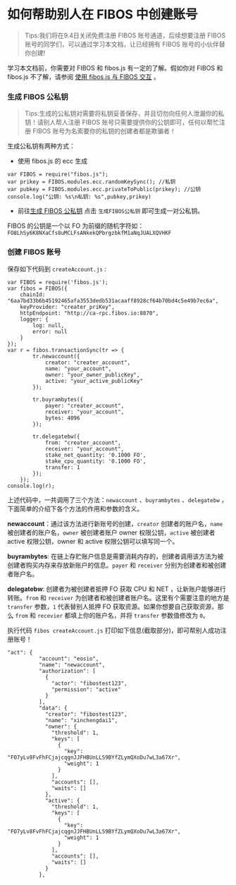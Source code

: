 # 如何帮助别人在 FIBOS 中创建账号

> Tips:我们将在9.4日关闭免费注册 FIBOS 账号通道，后续想要注册 FIBOS 账号的同学们，可以通过学习本文档，让已经拥有 FIBOS 账号的小伙伴替你创建!

学习本文档前，你需要对 FIBOS 和 fibos.js 有一定的了解。假如你对 FIBOS 和 fibos.js 不了解，请参阅 [使用 fibos.js 与 FIBOS 交互](../basic/fibosjs.md) 。

### 生成 FIBOS 公私钥

> Tips:生成的公私钥对需要将私钥妥善保存，并且切勿向任何人泄漏你的私钥！请别人帮人注册 FIBOS 账号只需要提供你的公钥即可，任何以帮忙注册 FIBOS 账号为名索要你的私钥的创建者都是欺骗者！

生成公私钥有两种方式：

- 使用 fibos.js 的 ecc 生成

```
var FIBOS = require("fibos.js");
var prikey = FIBOS.modules.ecc.randomKeySync(); //私钥
var pubkey = FIBOS.modules.ecc.privateToPublic(prikey); //公钥
console.log("公钥: %s\n私钥: %s",pubkey,prikey)
```

- 前往[生成 FIBOS 公私钥](http://103.80.170.107:8080/) 点击 `生成FIBOS公私钥` 即可生成一对公私钥。

FIBOS 的公钥是一个以 FO 为前缀的随机字符如：`FO8LhSy6K8NXaCfs8uMCLFsANkekQPbrgzbkfM1aNqJUALXQVHKF`

### 创建 FIBOS 账号

保存如下代码到 `createAccount.js` :

```
var FIBOS = require('fibos.js');
var fibos = FIBOS({
	chainId: "6aa7bd33b6b45192465afa3553dedb531acaaff8928cf64b70bd4c5e49b7ec6a",
	keyProvider: "creater_priKey",
	httpEndpoint: "http://ca-rpc.fibos.io:8870",
	logger: {
		log: null,
		error: null
	}
});
var r = fibos.transactionSync(tr => {
		tr.newaccount({
			creator: "creater_account",
			name: "your_account",
			owner: "your_owner_publicKey",
			active: "your_active_publicKey"
		});

		tr.buyrambytes({
			payer: "creater_account",
			receiver: "your_account",
			bytes: 4096
		});

		tr.delegatebw({
			from: "creater_account",
			receiver: "your_account",
			stake_net_quantity: '0.1000 FO',
			stake_cpu_quantity: '0.1000 FO',
			transfer: 1
		});
	});
console.log(r);
```

上述代码中，一共调用了三个方法：`newaccount` 、`buyrambytes` 、`delegatebw`  ，下面简单的介绍下各个方法的作用和参数的含义。

**newaccount**：通过该方法进行新账号的创建，`creator` 创建者的账户名，`name` 被创建者的账户名，`owner` 被创建者账户 owner 权限公钥，`active` 被创建者 active 权限公钥，owner 和 active 权限公钥可以填写同一个。

**buyrambytes**: 在链上存贮账户信息是需要消耗内存的，创建者调用该方法为被创建者购买内存来存放新账户的信息。`payer` 和 `receiver`  分别为创建者和被创建者账户名。

**delegatebw**: 创建者为被创建者抵押 FO 获取 CPU 和 NET ，让新账户能够进行转账。`from` 和 `receiver` 为创建者和被创建者账户名。这里有个需要注意的地方是 `transfer` 参数，`1` 代表替别人抵押 FO 获取资源。如果你想要自己获取资源，那么 `from` 和 `recevier` 都填上你的账户名，并将  `transfer` 参数值修改为 `0`。

执行代码 `fibos createAccount.js` 打印如下信息(截取部分)，即可帮别人成功注册账号！

```
"act": {
          "account": "eosio",
          "name": "newaccount",
          "authorization": [
            {
              "actor": "fibostest123",
              "permission": "active"
            }
          ],
          "data": {
            "creator": "fibostest123",
            "name": "xinchengdai1",
            "owner": {
              "threshold": 1,
              "keys": [
                {
                  "key": "FO7yLv8FvFhFCjajcqgnJJFHBUnLLS9BYfZLymQXoDu7wL3a67Xr",
                  "weight": 1
                }
              ],
              "accounts": [],
              "waits": []
            },
            "active": {
              "threshold": 1,
              "keys": [
                {
                  "key": "FO7yLv8FvFhFCjajcqgnJJFHBUnLLS9BYfZLymQXoDu7wL3a67Xr",
                  "weight": 1
                }
              ],
              "accounts": [],
              "waits": []
            }
          },
```

 